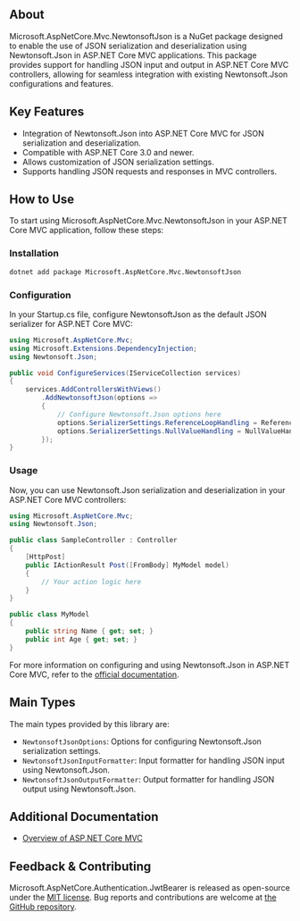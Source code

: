 ## About

Microsoft.AspNetCore.Mvc.NewtonsoftJson is a NuGet package designed to enable the use of JSON serialization and deserialization using Newtonsoft.Json in ASP.NET Core MVC applications. This package provides support for handling JSON input and output in ASP.NET Core MVC controllers, allowing for seamless integration with existing Newtonsoft.Json configurations and features.

## Key Features

<!-- The key features of this package -->

* Integration of Newtonsoft.Json into ASP.NET Core MVC for JSON serialization and deserialization.
* Compatible with ASP.NET Core 3.0 and newer.
* Allows customization of JSON serialization settings.
* Supports handling JSON requests and responses in MVC controllers.

## How to Use

<!-- A compelling example on how to use this package with code, as well as any specific guidelines for when to use the package -->
To start using Microsoft.AspNetCore.Mvc.NewtonsoftJson in your ASP.NET Core MVC application, follow these steps:

### Installation

```sh
dotnet add package Microsoft.AspNetCore.Mvc.NewtonsoftJson
```

### Configuration

In your Startup.cs file, configure NewtonsoftJson as the default JSON serializer for ASP.NET Core MVC:

```C#
using Microsoft.AspNetCore.Mvc;
using Microsoft.Extensions.DependencyInjection;
using Newtonsoft.Json;

public void ConfigureServices(IServiceCollection services)
{
    services.AddControllersWithViews()
        .AddNewtonsoftJson(options =>
        {
            // Configure Newtonsoft.Json options here
            options.SerializerSettings.ReferenceLoopHandling = ReferenceLoopHandling.Ignore;
            options.SerializerSettings.NullValueHandling = NullValueHandling.Ignore;
        });
}
```

### Usage
Now, you can use Newtonsoft.Json serialization and deserialization in your ASP.NET Core MVC controllers:

```C#
using Microsoft.AspNetCore.Mvc;
using Newtonsoft.Json;

public class SampleController : Controller
{
    [HttpPost]
    public IActionResult Post([FromBody] MyModel model)
    {
        // Your action logic here
    }
}

public class MyModel
{
    public string Name { get; set; }
    public int Age { get; set; }
}
```
For more information on configuring and using Newtonsoft.Json in ASP.NET Core MVC, refer to the [official documentation](https://learn.microsoft.com/aspnet/core/mvc/overview?view=aspnetcore-8.0).

## Main Types

<!-- The main types provided in this library -->

The main types provided by this library are:

* `NewtonsoftJsonOptions`: Options for configuring Newtonsoft.Json serialization settings.
* `NewtonsoftJsonInputFormatter`: Input formatter for handling JSON input using Newtonsoft.Json.
* `NewtonsoftJsonOutputFormatter`: Output formatter for handling JSON output using Newtonsoft.Json.

## Additional Documentation

<!-- Links to further documentation. Remove conceptual documentation if not available for the library. -->

* [Overview of ASP.NET Core MVC](https://learn.microsoft.com/aspnet/core/mvc/overview?view=aspnetcore-8.0)

## Feedback & Contributing

<!-- How to provide feedback on this package and contribute to it -->

Microsoft.AspNetCore.Authentication.JwtBearer is released as open-source under the [MIT license](https://licenses.nuget.org/MIT). Bug reports and contributions are welcome at [the GitHub repository](https://github.com/dotnet/aspnetcore).